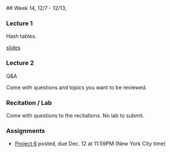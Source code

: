<div class="week">

<div class="week_heading" markdown="1">
## Week 14, 12/7 - 12/13,
</div>

<div class="column_materials"  markdown="1">

### Lecture 1

Hash tables.


[slides](slides/14-hashtables.html)

### Lecture 2

Q&amp;A

Come with questions and topics you want to be reviewed.

### Recitation / Lab

Come with questions to the recitations.
No lab to submit.

</div>

<div class="column_assign"  markdown="1">

### Assignments

- [Project 6](projects/project6.html) posted, due Dec. 12 at 11:59PM (New York City time)

</div>
</div>
